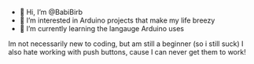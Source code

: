 - 👋 Hi, I’m @BabiBirb
- 👀 I’m interested in Arduino projects that make my life breezy
- 🌱 I’m currently learning the langauge Arduino uses

Im not necessarily new to coding, but am still a beginner (so i still suck) 
I also hate working with push buttons, cause I can never get them to work!
